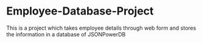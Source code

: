 # Employee-Database-Project
This is a project which takes employee details through web form and stores the information in a database of JSONPowerDB 
